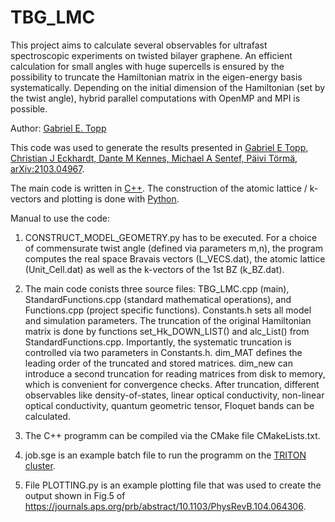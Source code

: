 # TBG_LMC
This project aims to calculate several observables for ultrafast spectroscopic experiments on twisted bilayer graphene. An efficient calculation for small angles with huge supercells is ensured by the possibility to truncate the Hamiltonian matrix in the eigen-energy basis systematically. Depending on the initial dimension of the Hamiltonian (set by the twist angle), hybrid parallel computations with OpenMP and MPI is possible. 

Author:
    [Gabriel E. Topp](fizztopp@gmail.com)

This code was used to generate the results presented in [Gabriel E Topp, Christian J Eckhardt, Dante M Kennes, Michael A Sentef, Päivi Törmä, arXiv:2103.04967](https://arxiv.org/abs/2103.04967).

The main code is written in [C++](https://isocpp.org/). The construction of the atomic lattice / k-vectors and plotting is done with [Python](https://www.python.org/).

Manual to use the code:

1) CONSTRUCT_MODEL_GEOMETRY.py has to be executed. For a choice of commensurate twist angle (defined via parameters m,n), the program computes the real space Bravais vectors (L_VECS.dat), the atomic lattice (Unit_Cell.dat) as well as the k-vectors of the 1st BZ (k_BZ.dat).

2) The main code conists three source files: TBG_LMC.cpp (main), StandardFunctions.cpp (standard mathematical operations), and Functions.cpp (project specific functions). Constants.h sets all model and simulation parameters.
   The truncation of the original Hamiltonian matrix is done by functions set_Hk_DOWN_LIST() and alc_List() from  StandardFunctions.cpp. Importantly, the systematic truncation is controlled via two parameters in Constants.h. dim_MAT defines the leading order of the truncated and stored matrices. dim_new can introduce a second truncation for reading matrices from disk to memory, which is convenient for convergence checks. 
   After truncation, different observables like density-of-states, linear optical conductivity, non-linear optical conductivity, quantum geometric tensor, Floquet bands can be calculated.
   
3) The C++ programm can be compiled via the CMake file CMakeLists.txt.

4) job.sge is an example batch file to run the programm on the [TRITON cluster](https://scicomp.aalto.fi/triton/).

4) File PLOTTING.py is an example plotting file that was used to create the output shown in Fig.5 of https://journals.aps.org/prb/abstract/10.1103/PhysRevB.104.064306.
